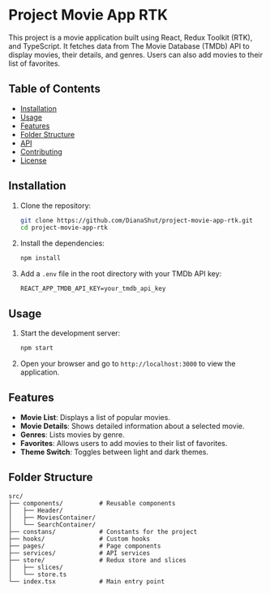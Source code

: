 # Project Movie App RTK

This project is a movie application built using React, Redux Toolkit (RTK), and TypeScript. It fetches data from The Movie Database (TMDb) API to display movies, their details, and genres. Users can also add movies to their list of favorites.

## Table of Contents

- [Installation](#installation)
- [Usage](#usage)
- [Features](#features)
- [Folder Structure](#folder-structure)
- [API](#api)
- [Contributing](#contributing)
- [License](#license)

## Installation

1. Clone the repository:
    ```bash
    git clone https://github.com/DianaShut/project-movie-app-rtk.git
    cd project-movie-app-rtk
    ```

2. Install the dependencies:
    ```bash
    npm install
    ```

3. Add a `.env` file in the root directory with your TMDb API key:
    ```
    REACT_APP_TMDB_API_KEY=your_tmdb_api_key
    ```

## Usage

1. Start the development server:
    ```bash
    npm start
    ```

2. Open your browser and go to `http://localhost:3000` to view the application.

## Features

- **Movie List**: Displays a list of popular movies.
- **Movie Details**: Shows detailed information about a selected movie.
- **Genres**: Lists movies by genre.
- **Favorites**: Allows users to add movies to their list of favorites.
- **Theme Switch**: Toggles between light and dark themes.

## Folder Structure

```plaintext
src/
├── components/          # Reusable components
│   ├── Header/
│   ├── MoviesContainer/
│   └── SearchContainer/
├── constans/            # Constants for the project
├── hooks/               # Custom hooks
├── pages/               # Page components
├── services/            # API services
├── store/               # Redux store and slices
│   ├── slices/
│   └── store.ts
└── index.tsx            # Main entry point
